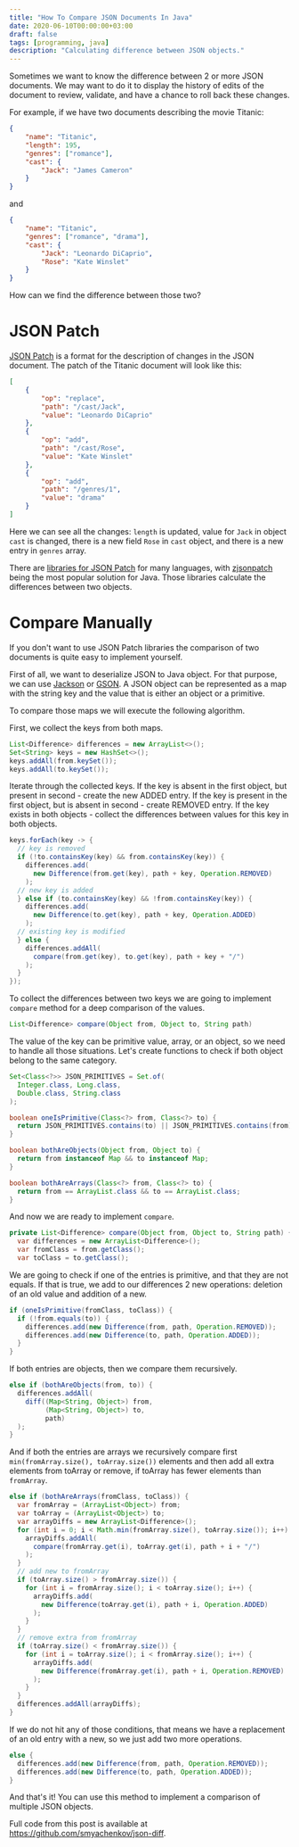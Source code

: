```yaml
---
title: "How To Compare JSON Documents In Java"
date: 2020-06-10T00:00:00+03:00
draft: false
tags: [programming, java]
description: "Calculating difference between JSON objects."
---
```


Sometimes we want to know the difference between 2 or more JSON documents. We may want to do it to display the history of edits of the document to review, validate, and have a chance to roll back these changes.

For example, if we have two documents describing the movie Titanic:

```json
{
 	"name": "Titanic",
  	"length": 195,
  	"genres": ["romance"],
  	"cast": {
  		"Jack": "James Cameron" 
  	}
}
```
and
```json
{
 	"name": "Titanic",
  	"genres": ["romance", "drama"],
	"cast": {
  		"Jack": "Leonardo DiCaprio",
  		"Rose": "Kate Winslet"
  	}
}
```

How can we find the difference between those two? 

# JSON Patch 

[JSON Patch](https://tools.ietf.org/html/rfc6902) is a format for the description of changes in the JSON document. The patch of the Titanic document will look like this:
```json
[
    {
        "op": "replace",
        "path": "/cast/Jack",
        "value": "Leonardo DiCaprio"
    },
    {
        "op": "add",
        "path": "/cast/Rose",
        "value": "Kate Winslet"
    },
    {
        "op": "add",
        "path": "/genres/1",
        "value": "drama"
    }
]
```

Here we can see all the changes: `length` is updated, value for `Jack` in object `cast` is changed, there is a new field `Rose` in `cast` object, and there is a new entry in `genres` array.

There are [libraries for JSON Patch](http://jsonpatch.com/) for many languages, with [zjsonpatch](https://github.com/flipkart-incubator/zjsonpatch) being the most popular solution for Java. Those libraries calculate the differences between two objects.

# Compare Manually

If you don't want to use JSON Patch libraries the comparison of two documents is quite easy to implement yourself.

First of all, we want to deserialize JSON to Java object. For that purpose, we can use [Jackson](https://github.com/FasterXML/jackson) or [GSON](https://github.com/google/gson). A JSON object can be represented as a map with the string key and the value that is either an object or a primitive.

To compare those maps we will execute the following algorithm.

First, we collect the keys from both maps.
```java
List<Difference> differences = new ArrayList<>();
Set<String> keys = new HashSet<>();
keys.addAll(from.keySet());
keys.addAll(to.keySet());
```

Iterate through the collected keys. If the key is absent in the first object, but present in second - create the new ADDED entry. If the key is present in the first object, but is absent in second - create REMOVED entry. If the key exists in both objects  - collect the differences between values for this key in both objects.

```java
keys.forEach(key -> {
  // key is removed
  if (!to.containsKey(key) && from.containsKey(key)) {
    differences.add(
      new Difference(from.get(key), path + key, Operation.REMOVED)
    );
  // new key is added
  } else if (to.containsKey(key) && !from.containsKey(key)) {
    differences.add(
      new Difference(to.get(key), path + key, Operation.ADDED)
    );
  // existing key is modified
  } else {
    differences.addAll(
      compare(from.get(key), to.get(key), path + key + "/")
    );
  }
});
```

To collect the differences between two keys we are going to implement `compare` method for a deep comparison of the values. 

```java 
List<Difference> compare(Object from, Object to, String path)
```
The value of the key can be primitive value, array, or an object, so we need to handle all those situations.
Let's create functions to check if both object belong to the same category.

```java
Set<Class<?>> JSON_PRIMITIVES = Set.of(
  Integer.class, Long.class,
  Double.class, String.class
);

boolean oneIsPrimitive(Class<?> from, Class<?> to) {
  return JSON_PRIMITIVES.contains(to) || JSON_PRIMITIVES.contains(from);
}

boolean bothAreObjects(Object from, Object to) {
  return from instanceof Map && to instanceof Map;
}

boolean bothAreArrays(Class<?> from, Class<?> to) {
  return from == ArrayList.class && to == ArrayList.class;
}
```

And now we are ready to implement `compare`.
```java
private List<Difference> compare(Object from, Object to, String path) {
  var differences = new ArrayList<Difference>();
  var fromClass = from.getClass();
  var toClass = to.getClass();
```
We are going to check if one of the entries is primitive, and that they are not equals. If that is true, we add to our differences 2 new operations: deletion of an old value and addition of a new.
```java
if (oneIsPrimitive(fromClass, toClass)) {
  if (!from.equals(to)) {
    differences.add(new Difference(from, path, Operation.REMOVED));
    differences.add(new Difference(to, path, Operation.ADDED));
  }
}
```
If both entries are objects, then we compare them recursively.
```java
else if (bothAreObjects(from, to)) {
  differences.addAll(
    diff((Map<String, Object>) from, 
         (Map<String, Object>) to,
         path)
  );
}
```
And if both the entries are arrays we recursively compare first `min(fromArray.size(), toArray.size())` elements and then add all extra elements from toArray or remove, if toArray has fewer elements than `fromArray`.
```java
else if (bothAreArrays(fromClass, toClass)) {
  var fromArray = (ArrayList<Object>) from;
  var toArray = (ArrayList<Object>) to;
  var arrayDiffs = new ArrayList<Difference>();
  for (int i = 0; i < Math.min(fromArray.size(), toArray.size()); i++) {
    arrayDiffs.addAll(
      compare(fromArray.get(i), toArray.get(i), path + i + "/")
    );
  }
  // add new to fromArray
  if (toArray.size() > fromArray.size()) {
    for (int i = fromArray.size(); i < toArray.size(); i++) {
      arrayDiffs.add(
        new Difference(toArray.get(i), path + i, Operation.ADDED)
      );
    }
  }
  // remove extra from fromArray
  if (toArray.size() < fromArray.size()) {
    for (int i = toArray.size(); i < fromArray.size(); i++) {
      arrayDiffs.add(
        new Difference(fromArray.get(i), path + i, Operation.REMOVED)
      );
    }
  }
  differences.addAll(arrayDiffs);
}
```
If we do not hit any of those conditions, that means we have a replacement of an old entry with a new, so we just add two more operations. 
``` java
else {
  differences.add(new Difference(from, path, Operation.REMOVED));
  differences.add(new Difference(to, path, Operation.ADDED));
}
```

And that's it! You can use this method to implement a comparison of multiple JSON objects.

Full code from this post is available at https://github.com/smyachenkov/json-diff.